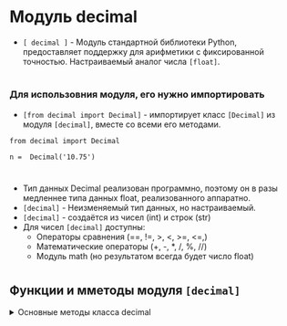 # Модуль decimal

- `[ decimal ]` - Модуль стандартной библиотеки Python, предоставляет поддержку для арифметики с фиксированной точностью. Настраиваемый аналог числа `[float]`.
#
### Для использовния модуля, его нужно импортировать
 - `[from decimal import Decimal]` - импортирует класс `[Decimal]` из модуля `[decimal]`, вместе со всеми его методами.
```
from decimal import Decimal

n =  Decimal('10.75')
```
#
 - Тип данных Decimal реализован программно, поэтому он в разы медленнее типа данных float, реализованного аппаратно.
 - `[decimal]` - Неизменяемый тип данных, но настраиваемый.
 - `[decimal]` - создаётся из чисел (int) и строк (str)
 - Для чисел `[decimal]` доступны:
    - Операторы сравнения (==, !=, >, <, >=, <=,)
    - Математические операторы (+, -, *, /, %, //)
    - Модуль math (но результатом всегда будет число float)
#

## Функции и мметоды модуля `[decimal]`

<details>
  <summary>Основные методы класса decimal</summary>
 
#

<details>
  <summary>Изменение контекста</summary>
 
#
### 1) `[Decimal().as_tuple()]` - метод, который возвращает кортеж, представляющий децимальное число в виде трех элементов: 
 - `[sign]` - Знак числа (0 - положительное, 1 - отрицательное)
 - `[digits]` - Цифры числа (в виде кортежа)
 - `[exponent]` - экспонента (колличество цифр после запятой, умноженное на -1)
 - Допускается использование каждого атрибута самостоятельно.
```
from decimal import Decimal

# Создаем децимальное число
my_decimal = Decimal('123.456')

# Получаем кортеж из децимального числа
decimal_tuple = my_decimal.as_tuple()

# Выводим результат
print(decimal_tuple)                           # DecimalTuple(sign=0, digits=(1, 2, 3, 4, 5, 6), exponent=-3)
print("Знак:", decimal_tuple.sign)             # Знак: 0
print("Цифры:", decimal_tuple.digits)          # Цифры: (1, 2, 3, 4, 5, 6)
print("Экспонента:", decimal_tuple.exponent)   # Экспонента: -3
```
#
### 2) `[getcontext()]` - функция модуля decimal, редставляющий текущий контекст для арифметических операций с числами `[Decimal]`. Контекст определяет параметры, такие как точность (количество знаков после запятой), режим округления и другие свойства операций `[Decimal]`.

- getcontext() используется для установки глобального контекста для арифметических операций с числами Decimal. Этот контекст влияет на параметры всех операций Decimal, выполняемых в пределах того кода, где был установлен контекст.
- Имеет ряд параметров:
   -  `[prec]` - устанавливает точность (количество знаков после запятой) для арифметических операций.  
   -  `[rounding]` - определяет метод округления.  
   -  `[Emin]` - устанавливает минимальное значение экспоненты, которое может принимать децимальное число
   -  `[Emax]` - устанавливает максимальное значение экспоненты, которое может принимать децимальное число
   -  `[capitals]` -Этот параметр относится к представлению бесконечности и NaN.
   -  `[clamp]` - при значении = 1, этот параметр гарантирует, что результаты операций будут в пределах Emin и Emax. При 0 функциональность отключена.
   -  `[flags=[]]` - список флагов, которые могут быть установлены в процессе арифметических операций.
   -  `[traps=[]]` - список исключений, которые будут ввозбуждаться при возникновении ошибки.
```
from decimal import getcontext, Decimal, ROUND_HALF_UP

# Устанавливаем контекст для Decimal
getcontext().prec = 4  # Задаем точность до 4 знаков после запятой
getcontext().rounding = ROUND_HALF_UP  # Устанавливаем режим округления

# Создаем Decimal число
decimal_number = Decimal('1.2344999999999999307220832633902318775653839111328125')

# Используем Decimal операции с учетом установленного контекста
result = decimal_number * Decimal('2.0')

# Выводим результат
print(result)          # 2.469
```

#
### 3) `[Decimal(num).quantize()]` - метод, используется для округления и установки точности числа `[Decimal]`.  
```
decimal.quantize(exp, rounding=None, context=None)
```
   - `[exp]` - это Decimal-число, которое задает желаемую точность округления.
   - `[rounding]` - опциональный параметр, указывающий метод округления (по умолчанию None, что означает использование текущего контекста).
   - `[context]` - опциональный параметр, представляющий контекст для округления (по умолчанию None, что означает использование текущего контекста).
```
from decimal import Decimal, ROUND_HALF_UP

# Создаем Decimal число
decimal_number = Decimal('1.2344999999999999307220832633902318775653839111328125')

# Используем quantize для округления
rounded_number = decimal_number.quantize(Decimal('0.0001'), rounding=ROUND_HALF_UP)

# Выводим округленное число
print(rounded_number)       # 1.2345
```

</details>

<details>
  <summary>Константы округления</summary>

#
### 1) `[ROUND_CELLING]` - 
#
### 2) `[ROUND_FLOOR]` - 
#
### 3) `[ROUND_DAWN]` -
#
### 4) `[ROUND_HALF_EVEN]` - 
#
### 2) `[ROUND_HALF_DAWN]` - 
#
### 3) `[ROUND_UP]` -
  </details>

</details>
